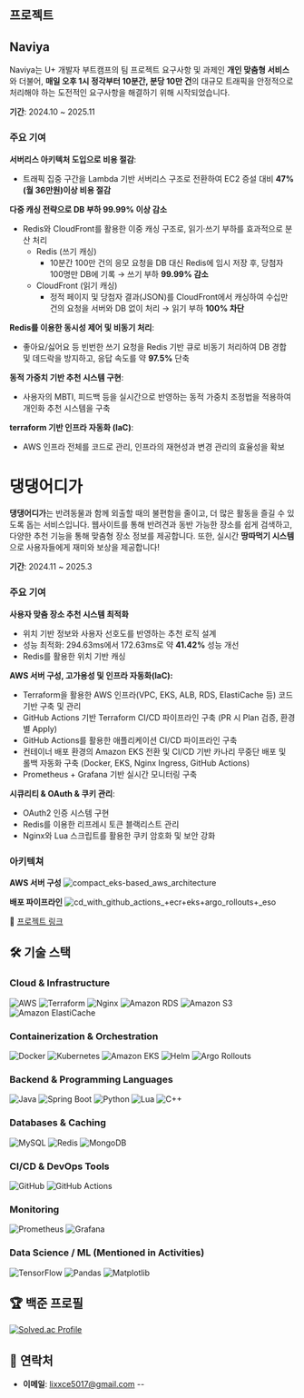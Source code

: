##  프로젝트
## Naviya
Naviya는 U+ 개발자 부트캠프의 팀 프로젝트 요구사항 및 과제인  **개인 맞춤형 서비스** 와 더불어, **매일 오후 1시 정각부터 10분간, 분당 10만 건**의 대규모 트래픽을 안정적으로 처리해야 하는 도전적인 요구사항을 해결하기 위해 시작되었습니다.

**기간**: 2024.10 ~ 2025.11


### 주요 기여
**서버리스 아키텍처 도입으로 비용 절감**:
- 트래픽 집중 구간을 Lambda 기반 서버리스 구조로 전환하여 EC2 증설 대비 **47%(월 36만원)이상 비용 절감**

**다중 캐싱 전략으로 DB 부하 99.99% 이상 감소**
- Redis와 CloudFront를 활용한 이중 캐싱 구조로, 읽기·쓰기 부하를 효과적으로 분산 처리
   - Redis (쓰기 캐싱)
     - 10분간 100만 건의 응모 요청을 DB 대신 Redis에 임시 저장 후, 당첨자 100명만 DB에 기록 → 쓰기 부하 **99.99% 감소**
  - CloudFront (읽기 캐싱)
    - 정적 페이지 및 당첨자 결과(JSON)를 CloudFront에서 캐싱하여 수십만 건의 요청을 서버와 DB 없이 처리 → 읽기 부하 **100% 차단**
    
**Redis를 이용한 동시성 제어 및 비동기 처리**:
 - 좋아요/싫어요 등 빈번한 쓰기 요청을 Redis 기반 큐로 비동기 처리하여 DB 경합 및 데드락을 방지하고, 응답 속도를 약 **97.5%** 단축      
  
**동적 가중치 기반 추천 시스템 구현**:
  - 사용자의 MBTI, 피드백 등을 실시간으로 반영하는 동적 가중치 조정법을 적용하여 개인화 추천 시스템을 구축

  
**terraform 기반 인프라 자동화 (IaC)**:
- AWS 인프라 전체를 코드로 관리, 인프라의 재현성과 변경 관리의 효율성을 확보

#  댕댕어디가 

**댕댕어디가**는 반려동물과 함께 외출할 때의 불편함을 줄이고, 더 많은 활동을 즐길 수 있도록 돕는 서비스입니다. 웹사이트를 통해 반려견과 동반 가능한 장소를 쉽게 검색하고, 다양한 추천 기능을 통해 맞춤형 장소 정보를 제공합니다. 또한, 실시간 **땅따먹기 시스템**으로 사용자들에게 재미와 보상을 제공합니다!

**기간**: 2024.11 ~ 2025.3

### 주요 기여
**사용자 맞춤 장소 추천 시스템 최적화**

- 위치 기반 정보와 사용자 선호도를 반영하는 추천 로직 설계
- 성능 최적화: 294.63ms에서 172.63ms로 약 **41.42%** 성능 개선
- Redis를 활용한 위치 기반 캐싱

**AWS 서버 구성, 고가용성 및 인프라 자동화(IaC):**

- Terraform을 활용한 AWS 인프라(VPC, EKS, ALB, RDS, ElastiCache 등) 코드 기반 구축 및 관리
- GitHub Actions 기반 Terraform CI/CD 파이프라인 구축 (PR 시 Plan 검증, 환경별 Apply)
- GitHub Actions를 활용한 애플리케이션 CI/CD 파이프라인 구축
- 컨테이너 배포 환경의 Amazon EKS 전환 및 CI/CD 기반 카나리 무중단 배포 및 롤백 자동화 구축 (Docker, EKS, Nginx Ingress, GitHub Actions)
- Prometheus + Grafana 기반 실시간 모니터링 구축

**시큐리티 & OAuth & 쿠키 관리**:
- OAuth2 인증 시스템 구현
- Redis를 이용한 리프레시 토큰 블랙리스트 관리
- Nginx와 Lua 스크립트를 활용한 쿠키 암호화 및 보안 강화

### 아키텍쳐
  **AWS 서버 구성**
  ![compact_eks-based_aws_architecture](https://github.com/user-attachments/assets/cfe6d847-699a-45c2-8751-2489874fd60c)



  **배포 파이프라인**
  ![cd_with_github_actions_+_ecr_+_eks_+_argo_rollouts_+_eso](https://github.com/user-attachments/assets/ee4e1714-9e3f-4b0f-a575-bbdb3d646fed)

  
🔗 [프로젝트 링크](https://github.com/WHERE-ARE-YOU-GOING-DAENG-DAENG/WHERE_ARE_YOU_GOING_DAENG_DAENG_-)  

## 🛠️ 기술 스택 

### Cloud & Infrastructure
![AWS](https://img.shields.io/badge/AWS-%23FF9900.svg?style=for-the-badge&logo=amazon-aws&logoColor=white)
![Terraform](https://img.shields.io/badge/Terraform-%237B42BC.svg?style=for-the-badge&logo=terraform&logoColor=white)
![Nginx](https://img.shields.io/badge/Nginx-%23009639.svg?style=for-the-badge&logo=nginx&logoColor=white)
![Amazon RDS](https://img.shields.io/badge/Amazon%20RDS-527FFF?style=for-the-badge&logo=amazonrds&logoColor=white)
![Amazon S3](https://img.shields.io/badge/Amazon%20S3-569A31?style=for-the-badge&logo=amazons3&logoColor=white)
![Amazon ElastiCache](https://img.shields.io/badge/Amazon%20ElastiCache-FF9900?style=for-the-badge&logo=amazonelasticache&logoColor=white)
### Containerization & Orchestration
![Docker](https://img.shields.io/badge/Docker-%232496ED.svg?style=for-the-badge&logo=docker&logoColor=white)
![Kubernetes](https://img.shields.io/badge/Kubernetes-%23326CE5.svg?style=for-the-badge&logo=kubernetes&logoColor=white)
![Amazon EKS](https://img.shields.io/badge/Amazon%20EKS-FF9900?style=for-the-badge&logo=amazon-eks&logoColor=white)
![Helm](https://img.shields.io/badge/Helm-%230F1689.svg?style=for-the-badge&logo=helm&logoColor=white)
![Argo Rollouts](https://img.shields.io/badge/Argo%20Rollouts-0075E8?style=for-the-badge&logo=argo&logoColor=white) 
### Backend & Programming Languages
![Java](https://img.shields.io/badge/Java-%23ED8B00.svg?style=for-the-badge&logo=openjdk&logoColor=white)
![Spring Boot](https://img.shields.io/badge/Spring%20Boot-%236DB33F.svg?style=for-the-badge&logo=spring-boot&logoColor=white)
![Python](https://img.shields.io/badge/Python-%233776AB.svg?style=for-the-badge&logo=python&logoColor=white)
![Lua](https://img.shields.io/badge/Lua-%232C2D72.svg?style=for-the-badge&logo=lua&logoColor=white)
![C++](https://img.shields.io/badge/C++-%2300599C.svg?style=for-the-badge&logo=cplusplus&logoColor=white)
### Databases & Caching
![MySQL](https://img.shields.io/badge/MySQL-%234479A1.svg?style=for-the-badge&logo=mysql&logoColor=white)
![Redis](https://img.shields.io/badge/Redis-%23DC382D.svg?style=for-the-badge&logo=redis&logoColor=white)
![MongoDB](https://img.shields.io/badge/MongoDB-%2347A248.svg?style=for-the-badge&logo=mongodb&logoColor=white)

### CI/CD & DevOps Tools
![GitHub](https://img.shields.io/badge/GitHub-%23181717.svg?style=for-the-badge&logo=github&logoColor=white)
![GitHub Actions](https://img.shields.io/badge/GitHub%20Actions-%232088FF.svg?style=for-the-badge&logo=github-actions&logoColor=white)

### Monitoring
![Prometheus](https://img.shields.io/badge/Prometheus-%23E6522C.svg?style=for-the-badge&logo=prometheus&logoColor=white)
![Grafana](https://img.shields.io/badge/Grafana-%23F46800.svg?style=for-the-badge&logo=grafana&logoColor=white)

### Data Science / ML (Mentioned in Activities)
![TensorFlow](https://img.shields.io/badge/TensorFlow-%23FF6F00.svg?style=for-the-badge&logo=tensorflow&logoColor=white)
![Pandas](https://img.shields.io/badge/Pandas-%23150458.svg?style=for-the-badge&logo=pandas&logoColor=white)
![Matplotlib](https://img.shields.io/badge/Matplotlib-%2311557c.svg?style=for-the-badge&logo=matplotlib&logoColor=white)

## 🏆 백준 프로필
[![Solved.ac Profile](http://mazassumnida.wtf/api/v2/generate_badge?boj=sh5017)](https://solved.ac/sh5017/)


## 💬 연락처
- **이메일**: [lixxce5017@gmail.com](lixxce5017@gmail.com)
--
